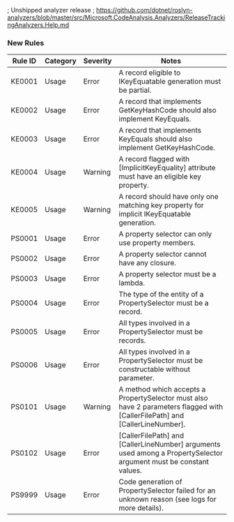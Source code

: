 ﻿; Unshipped analyzer release
; https://github.com/dotnet/roslyn-analyzers/blob/master/src/Microsoft.CodeAnalysis.Analyzers/ReleaseTrackingAnalyzers.Help.md

### New Rules

Rule ID | Category | Severity | Notes
--------|----------|----------|--------------------
KE0001 | Usage | Error   | A record eligible to IKeyEquatable generation must be partial.
KE0002 | Usage | Error   | A record that implements GetKeyHashCode should also implement KeyEquals.
KE0003 | Usage | Error   | A record that implements KeyEquals should also implement GetKeyHashCode.
KE0004 | Usage | Warning | A record flagged with [ImplicitKeyEquality] attribute must have an eligible key property.
KE0005 | Usage | Warning | A record should have only one matching key property for implicit IKeyEquatable generation.
PS0001 | Usage | Error | A property selector can only use property members.
PS0002 | Usage | Error | A property selector cannot have any closure.
PS0003 | Usage | Error | A property selector must be a lambda.
PS0004 | Usage | Error | The type of the entity of a PropertySelector must be a record.
PS0005 | Usage | Error | All types involved in a PropertySelector must be records.
PS0006 | Usage | Error | All types involved in a PropertySelector must be constructable without parameter.
PS0101 | Usage | Warning | A method which accepts a PropertySelector must also have 2 parameters flagged with [CallerFilePath] and [CallerLineNumber].
PS0102 | Usage | Error | [CallerFilePath] and [CallerLineNumber] arguments used among a PropertySelector argument must be constant values.
PS9999 | Usage | Error | Code generation of PropertySelector failed for an unknown reason (see logs for more details).
